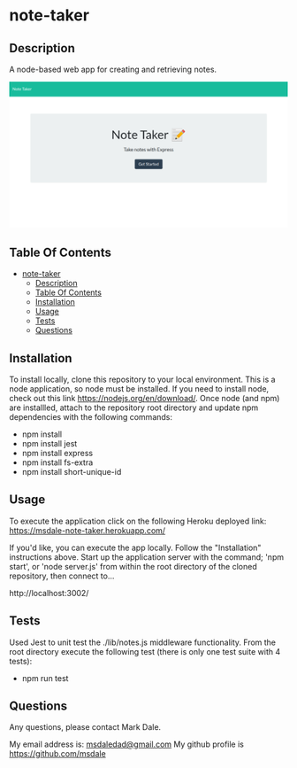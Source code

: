 # note-taker

## Description

A node-based web app for creating and retrieving notes.


![screenshot](public/assets/images/note-taker-screenshot.png)


## Table Of Contents

- [note-taker](#note-taker)
  - [Description](#description)
  - [Table Of Contents](#table-of-contents)
  - [Installation](#installation)
  - [Usage](#usage)
  - [Tests](#tests)
  - [Questions](#questions)

## Installation

To install locally, clone this repository to your local environment.  This is a node application, so node must be installed.  If you need to install node, check out this link  https://nodejs.org/en/download/.  Once node (and npm) are installled, attach to the repository root directory and update npm dependencies with the following commands:

* npm install
* npm install jest
* npm install express
* npm install fs-extra
* npm install short-unique-id

## Usage

To execute the application click on the following Heroku deployed link:
https://msdale-note-taker.herokuapp.com/

If you'd like, you can execute the app locally.  Follow the "Installation" instructions above.  Start up the application server with the command; 'npm start', or 'node server.js' from within the root directory of the cloned repository, then connect to... 

http://localhost:3002/

## Tests

Used Jest to unit test the ./lib/notes.js middleware functionality.  From the root directory execute the following test (there is only one test suite with 4 tests):  

* npm run test
  
## Questions

Any questions, please contact Mark Dale.

My email address is: msdaledad@gmail.com
My github profile is https://github.com/msdale
